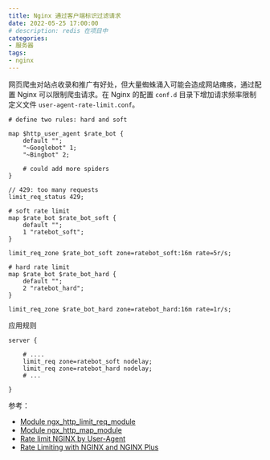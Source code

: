 ```yaml
---
title: Nginx 通过客户端标识过滤请求
date: 2022-05-25 17:00:00
# description: redis 在项目中
categories:
- 服务器
tags:
- nginx
---
```


网页爬虫对站点收录和推广有好处，但大量蜘蛛涌入可能会造成网站瘫痪，通过配置 Nginx 可以限制爬虫请求。在 Nginx 的配置 `conf.d` 目录下增加请求频率限制定义文件 `user-agent-rate-limit.conf`。

<!-- more -->

```
# define two rules: hard and soft 

map $http_user_agent $rate_bot {
    default "";
    "~Googlebot" 1;
    "~Bingbot" 2;
    
    # could add more spiders
}

// 429: too many requests
limit_req_status 429;

# soft rate limit
map $rate_bot $rate_bot_soft {
    default "";
    1 "ratebot_soft";
}

limit_req_zone $rate_bot_soft zone=ratebot_soft:16m rate=5r/s;

# hard rate limit
map $rate_bot $rate_bot_hard {
    default "";
    2 "ratebot_hard";
}

limit_req_zone $rate_bot_hard zone=ratebot_hard:16m rate=1r/s;

```

应用规则

```
server {

    # ....
    limit_req zone=ratebot_soft nodelay;
    limit_req zone=ratebot_hard nodelay;
    # ...
    
}    
```

参考：

- [Module ngx_http_limit_req_module](https://nginx.org/en/docs/http/ngx_http_limit_req_module.html)
- [Module ngx_http_map_module](https://nginx.org/en/docs/http/ngx_http_map_module.html)
- [Rate limit NGINX by User-Agent](https://urlund.com/blog/rate-limit-nginx-by-user-agent/)
- [Rate Limiting with NGINX and NGINX Plus](https://www.nginx.com/blog/rate-limiting-nginx)